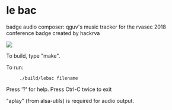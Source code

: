 # le bac

badge audio composer: qguv's music tracker for the rvasec 2018 conference badge created by hackrva

<a href="https://ptpb.pw/AD9nwXbGVuOGHGk0mJkGuLfvmBNN.gif"><img src="https://ptpb.pw/AD9nwXbGVuOGHGk0mJkGuLfvmBNN.gif"></a>

To build, type "make".

To run:

```
     ./build/lebac filename
```

Press '?' for help.
Press Ctrl-C twice to exit

"aplay" (from alsa-utils) is required for audio output.

